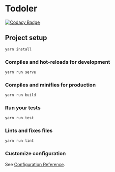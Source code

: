 # Todoler

[![Codacy Badge](https://api.codacy.com/project/badge/Grade/9aa098bf2f3b4ee7a8bf7c34db5652bb)](https://app.codacy.com/app/caleb_5/todoler?utm_source=github.com&utm_medium=referral&utm_content=Steffan153/todoler&utm_campaign=Badge_Grade_Dashboard)

## Project setup

```bash
yarn install
```

### Compiles and hot-reloads for development

```bash
yarn run serve
```

### Compiles and minifies for production

```bash
yarn run build
```

### Run your tests

```bash
yarn run test
```

### Lints and fixes files

```bash
yarn run lint
```

### Customize configuration

See [Configuration Reference](https://cli.vuejs.org/config/).
